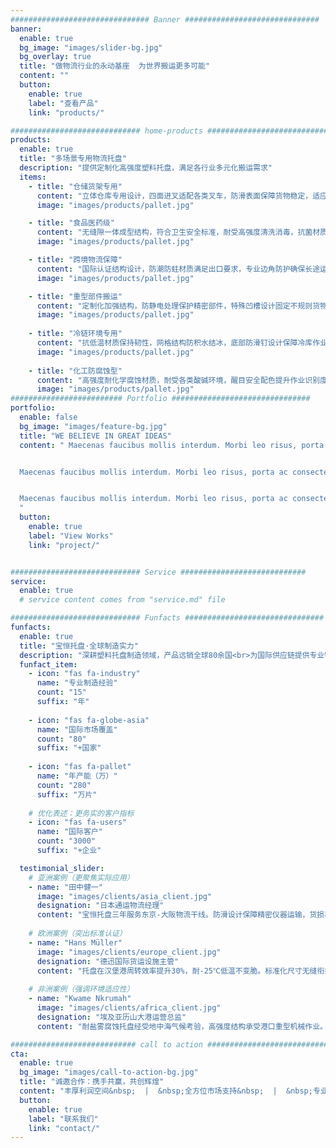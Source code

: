 ```yaml
---
############################### Banner ##############################
banner:
  enable: true
  bg_image: "images/slider-bg.jpg"
  bg_overlay: true
  title: "做物流行业的永动基座  为世界搬运更多可能"
  content: ""
  button:
    enable: true
    label: "查看产品"
    link: "products/"

############################# home-products #################################
products:
  enable: true
  title: "多场景专用物流托盘"
  description: "提供定制化高强度塑料托盘，满足各行业多元化搬运需求"
  items:
    - title: "仓储货架专用"
      content: "立体仓库专用设计，四面进叉适配各类叉车，防滑表面保障货物稳定，适应温湿度变化，持久耐用。"
      image: "images/products/pallet.jpg" 

    - title: "食品医药级"
      content: "无缝隙一体成型结构，符合卫生安全标准，耐受高强度清洗消毒，抗菌材质确保洁净运输。"
      image: "images/products/pallet.jpg" 

    - title: "跨境物流保障"
      content: "国际认证结构设计，防潮防蛀材质满足出口要求，专业边角防护确保长途运输安全。"
      image: "images/products/pallet.jpg"

    - title: "重型部件搬运"
      content: "定制化加强结构，防静电处理保护精密部件，特殊凹槽设计固定不规则货物，耐油污易维护。"
      image: "images/products/pallet.jpg"
      
    - title: "冷链环境专用"
      content: "抗低温材质保持韧性，网格结构防积水结冰，底部防滑钉设计保障冷库作业安全。"
      image: "images/products/pallet.jpg"
      
    - title: "化工防腐蚀型"
      content: "高强度耐化学腐蚀材质，耐受各类酸碱环境，醒目安全配色提升作业识别度。"
      image: "images/products/pallet.jpg"
######################### Portfolio ###############################
portfolio:
  enable: false
  bg_image: "images/feature-bg.jpg"
  title: "WE BELIEVE IN GREAT IDEAS"
  content: " Maecenas faucibus mollis interdum. Morbi leo risus, porta ac consectetur ac, vestibulum at eros. Fusce dapibus, tellus ac cursus commodo, tortor mauris condimentum nibh, ut fermentum massa justo sit amet risus.


  Maecenas faucibus mollis interdum. Morbi leo risus, porta ac consectetur ac, vestibulum at eros. Fusce dapibus, tellus ac cursus commodo, tortor mauris condimentum nibh, ut fermentum massa justo sit amet risus.


  Maecenas faucibus mollis interdum. Morbi leo risus, porta ac consectetur ac, vestibulum at eros. Fusce dapibus, tellus ac cursus commodo, tortor mauris condimentum nibh, ut fermentum massa justo sit amet risus.
  "
  button:
    enable: true
    label: "View Works"
    link: "project/"


############################# Service ############################
service:
  enable: true
  # service content comes from "service.md" file

############################# Funfacts ###############################
funfacts:
  enable: true
  title: "宝恒托盘·全球制造实力"
  description: "深耕塑料托盘制造领域，产品远销全球80余国<br>为国际供应链提供专业物流装备支持"
  funfact_item:
    - icon: "fas fa-industry" 
      name: "专业制造经验"
      count: "15"
      suffix: "年"
      
    - icon: "fas fa-globe-asia" 
      name: "国际市场覆盖"
      count: "80"
      suffix: "+国家"
      
    - icon: "fas fa-pallet" 
      name: "年产能（万）"
      count: "280"
      suffix: "万片"
      
    # 优化表述：更务实的客户指标
    - icon: "fas fa-users" 
      name: "国际客户"
      count: "3000"
      suffix: "+企业"

  testimonial_slider:
    # 亚洲案例（更聚焦实际应用）
    - name: "田中健一"
      image: "images/clients/asia_client.jpg"
      designation: "日本通运物流经理"
      content: "宝恒托盘三年服务东京-大阪物流干线。防滑设计保障精密仪器运输，货损率降低至0.2%，年节省包装成本2800万日元。"
      
    # 欧洲案例（突出标准认证）
    - name: "Hans Müller"
      image: "images/clients/europe_client.jpg"
      designation: "德迅国际货运设施主管"
      content: "托盘在汉堡港周转效率提升30%，耐-25℃低温不变脆。标准化尺寸无缝衔接欧洲物流系统，五年使用周期零更换。"
      
    # 非洲案例（强调环境适应性）
    - name: "Kwame Nkrumah"
      image: "images/clients/africa_client.jpg"
      designation: "埃及亚历山大港运营总监"
      content: "耐盐雾腐蚀托盘经受地中海气候考验，高强度结构承受港口重型机械作业。防滑钉设计解决潮湿码头移位问题，年损耗率从5%降至1.2%。"

############################ call to action ###########################
cta:
  enable: true
  bg_image: "images/call-to-action-bg.jpg"
  title: "诚邀合作：携手共赢，共创辉煌"
  content: "丰厚利润空间&nbsp;  |  &nbsp;全方位市场支持&nbsp;  |  &nbsp;专业技术服务"
  button:
    enable: true
    label: "联系我们"
    link: "contact/"
---
```

